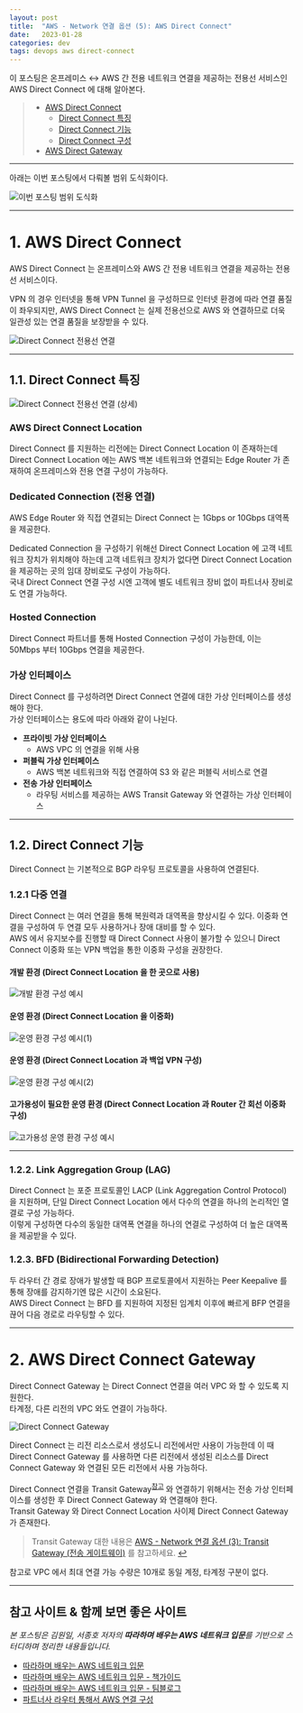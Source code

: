 ```yaml
---
layout: post
title:  "AWS - Network 연결 옵션 (5): AWS Direct Connect"
date:   2023-01-28
categories: dev
tags: devops aws direct-connect
---
```


이 포스팅은 온프레미스 ↔ AWS 간 전용 네트워크 연결을 제공하는 전용선 서비스인 AWS Direct Connect 에 대해 알아본다.


> - [AWS Direct Connect](#1-aws-direct-connect)
>   - [Direct Connect 특징](#11-direct-connect-특징)
>   - [Direct Connect 기능](#12-direct-connect-기능)
>   - [Direct Connect 구성](#13-direct-connect-구성)
> - [AWS Direct Gateway](#2-aws-direct-gateway)

---

아래는 이번 포스팅에서 다뤄볼 범위 도식화이다.

![이번 포스팅 범위 도식화](/assets/img/dev/2023/0128/direct_1.png)

---

# 1. AWS Direct Connect

AWS Direct Connect 는 온프레미스와 AWS 간 전용 네트워크 연결을 제공하는 전용선 서비스이다.

VPN 의 경우 인터넷을 통해 VPN Tunnel 을 구성하므로 인터넷 환경에 따라 연결 품질이 좌우되지만, AWS Direct Connect 는 실제 전용선으로
AWS 와 연결하므로 더욱 일관성 있는 연결 품질을 보장받을 수 있다.


![Direct Connect 전용선 연결](/assets/img/dev/2023/0128/direct_1.png)

---

## 1.1. Direct Connect 특징

![Direct Connect 전용선 연결 (상세)](/assets/img/dev/2023/0128/direct_2.png)

### AWS Direct Connect Location

Direct Connect 를 지원하는 리전에는 Direct Connect Location 이 존재하는데 Direct Connect Location 에는
AWS 백본 네트워크와 연결되는 Edge Router 가 존재하여 온프레미스와 전용 연결 구성이 가능하다.

### Dedicated Connection (전용 연결)

AWS Edge Router 와 직접 연결되는 Direct Connect 는 1Gbps or 10Gbps 대역폭을 제공한다.

Dedicated Connection 을 구성하기 위해선 Direct Connect Location 에 고객 네트워크 장치가 위치해야 하는데 고객 네트워크 장치가 없다면 
Direct Connect Location 을 제공하는 곳의 임대 장비로도 구성이 가능하다.  
국내 Direct Connect 연결 구성 시엔 고객에 별도 네트워크 장비 없이 파트너사 장비로도 연결 가능하다.

### Hosted Connection

Direct Connect 파트너를 통해 Hosted Connection 구성이 가능한데, 이는 50Mbps 부터 10Gbps 연결을 제공한다.

### 가상 인터페이스

Direct Connect 를 구성하려면 Direct Connect 연결에 대한 가상 인터페이스를 생성해야 한다.  
가상 인터페이스는 용도에 따라 아래와 같이 나뉜다.

- **프라이빗 가상 인터페이스**
  - AWS VPC 의 연결을 위해 사용
- **퍼블릭 가상 인터페이스**
  - AWS 백본 네트워크와 직접 연결하여 S3 와 같은 퍼블릭 서비스로 연결
- **전송 가상 인터페이스**
  - 라우팅 서비스를 제공하는 AWS Transit Gateway 와 연결하는 가상 인터페이스

---

## 1.2. Direct Connect 기능

Direct Connect 는 기본적으로 BGP 라우팅 프로토콜을 사용하여 연결된다.

### 1.2.1 다중 연결
Direct Connect 는 여러 연결을 통해 복원력과 대역폭을 향상시킬 수 있다.
이중화 연결을 구성하여 두 연결 모두 사용하거나 장애 대비를 할 수 있다.  
AWS 에서 유지보수를 진행할 때 Direct Connect 사용이 불가할 수 있으니 Direct Connect 이중화 또는 VPN 백업을 통한 이중화 구성을 권장한다.

#### 개발 환경 (Direct Connect Location 을 한 곳으로 사용)

![개발 환경 구성 예시](/assets/img/dev/2023/0128/direct_3.png)

#### 운영 환경 (Direct Connect Location 을 이중화)

![운영 환경 구성 예시(1)](/assets/img/dev/2023/0128/direct_4.png)

#### 운영 환경 (Direct Connect Location 과 백업 VPN 구성)

![운영 환경 구성 예시(2)](/assets/img/dev/2023/0128/direct_5.png)

#### 고가용성이 필요한 운영 환경 (Direct Connect Location 과 Router 간 회선 이중화 구성)

![고가용성 운영 환경 구성 예시](/assets/img/dev/2023/0128/direct_6.png)

---

### 1.2.2. Link Aggregation Group (LAG)

Direct Connect 는 포준 프로토콜인 LACP (Link Aggregation Control Protocol) 을 지원하며, 단일 Direct Connect Location 에서 
다수의 연결을 하나의 논리적인 열결로 구성 가능하다.  
이렇게 구성하면 다수의 동일한 대역폭 연결을 하나의 연결로 구성하여 더 높은 대역폭을 제공받을 수 있다.


### 1.2.3. BFD (Bidirectional Forwarding Detection)

두 라우터 간 경로 장애가 발생할 때 BGP 프로토콜에서 지원하는 Peer Keepalive 를 통해 장애를 감지하기엔 많은 시간이 소요된다.  
AWS Direct Connect 는 BFD 를 지원하여 지정된 임계치 이후에 빠르게 BFP 연결을 끊어 다음 경로로 라우팅할 수 있다.

---

# 2. AWS Direct Connect Gateway

Direct Connect Gateway 는 Direct Connect 연결을 여러 VPC 와 할 수 있도록 지원한다.  
타계정, 다른 리전의 VPC 와도 연결이 가능하다.

![Direct Connect Gateway](/assets/img/dev/2023/0128/direct_7.png)

Direct Connect 는 리전 리소스로서 생성도니 리전에서만 사용이 가능한데 이 때 Direct Connect Gateway 를 사용하면 다른 리전에서 생성된
리소스를 Direct Connect Gateway 와 연결된 모든 리전에서 사용 가능하다.

Direct Connect 연결을 Transit Gateway<sup id='transit'>[참고](#_transit)</sup> 와 연결하기 위해서는 전송 가상 인터페이스를 생성한 후
Direct Connect Gateway 와 연결해야 한다.  
Transit Gateway 와 Direct Connect Location 사이제 Direct Connect Gateway 가 존재한다.

> <span id='_transit'>Transit Gateway 대한 내용은 [AWS - Network 연결 옵션 (3): Transit Gateway (전송 게이트웨이)](https://assu10.github.io/dev/2022/12/11/network-3/)
> 를 참고하세요.</span> [↩](#transit)

참고로 VPC 에서 최대 연결 가능 수량은 10개로 동일 계정, 타계정 구분이 없다. 

---

## 참고 사이트 & 함께 보면 좋은 사이트

*본 포스팅은 김원일, 서종호 저자의 **따라하며 배우는 AWS 네트워크 입문**를 기반으로 스터디하며 정리한 내용들입니다.*

* [따라하며 배우는 AWS 네트워크 입문](http://www.yes24.com/Product/Goods/93887402)
* [따라하며 배우는 AWS 네트워크 입문 - 책가이드](https://www.notion.so/ongja/AWS-1af579548fd84c268f8f3ee3f26b2ed4)
* [따라하며 배우는 AWS 네트워크 입문 - 팀블로그](https://gasidaseo.notion.site/gasidaseo/CloudNet-Blog-c9dfa44a27ff431dafdd2edacc8a1863)
* [파트너사 라우터 통해서 AWS 연결 구성](https://www.kinx.net/service/cloudhub/clouds/aws_direct_connect/)